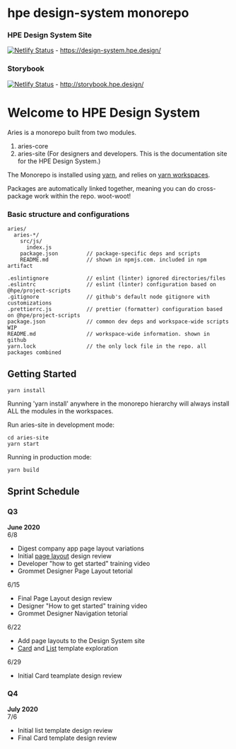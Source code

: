 # hpe design-system monorepo
### HPE Design System Site

[![Netlify Status](https://api.netlify.com/api/v1/badges/39e37d4a-4f9f-4946-8aeb-b8328b1821cd/deploy-status)](https://app.netlify.com/sites/keen-mayer-a86c8b/deploys) - https://design-system.hpe.design/  



### Storybook

[![Netlify Status](https://api.netlify.com/api/v1/badges/e4cb8d72-f3c0-4490-a4d7-54273ac277ed/deploy-status)](https://app.netlify.com/sites/thirsty-shockley-2b7675/deploys) - http://storybook.hpe.design/

# Welcome to HPE Design System
Aries is a monorepo built from two modules.

1. aries-core
2. aries-site (For designers and developers. This is the documentation site for the HPE Design System.)

The Monorepo is installed using [yarn](https://github.com/yarnpkg/yarn), and relies on [yarn workspaces](https://yarnpkg.com/lang/en/docs/workspaces/).

Packages are automatically linked together, meaning you can do cross-package work within the repo. woot-woot!

### Basic structure and configurations

```
aries/
  aries-*/
    src/js/
      index.js
    package.json         // package-specific deps and scripts
    README.md            // shown in npmjs.com. included in npm artifact

.eslintignore            // eslint (linter) ignored directories/files
.eslintrc                // eslint (linter) configuration based on @hpe/project-scripts
.gitignore               // github's default node gitignore with customizations
.prettierrc.js           // prettier (formatter) configuration based on @hpe/project-scripts
package.json             // common dev deps and workspace-wide scripts WIP
README.md                // workspace-wide information. shown in github
yarn.lock                // the only lock file in the repo. all packages combined
```

## Getting Started

```
yarn install
```

Running 'yarn install' anywhere in the monorepo hierarchy will always install ALL the modules in the workspaces.

Run aries-site in development mode:

```
cd aries-site
yarn start
```

Running in production mode:

```
yarn build
```

## Sprint Schedule 

### Q3
**June 2020**  
6/8
- Digest company app page layout variations 
- Initial [page layout](https://github.com/hpe-design/design-system/issues/797) design review 
- Developer "how to get started" training video
- Grommet Designer Page Layout tetorial  

6/15
- Final Page Layout design review 
- Designer "How to get started" training video 
- Grommet Designer Navigation tetorial  

6/22
- Add page layouts to the Design System site 
- [Card](https://github.com/hpe-design/design-system/issues/801) and [List](https://github.com/hpe-design/design-system/issues/799) template exploration 

6/29
- Initial Card teamplate design review 

### Q4
**July 2020**  
7/6
- Initial list template design review 
- Final Card template design review 


